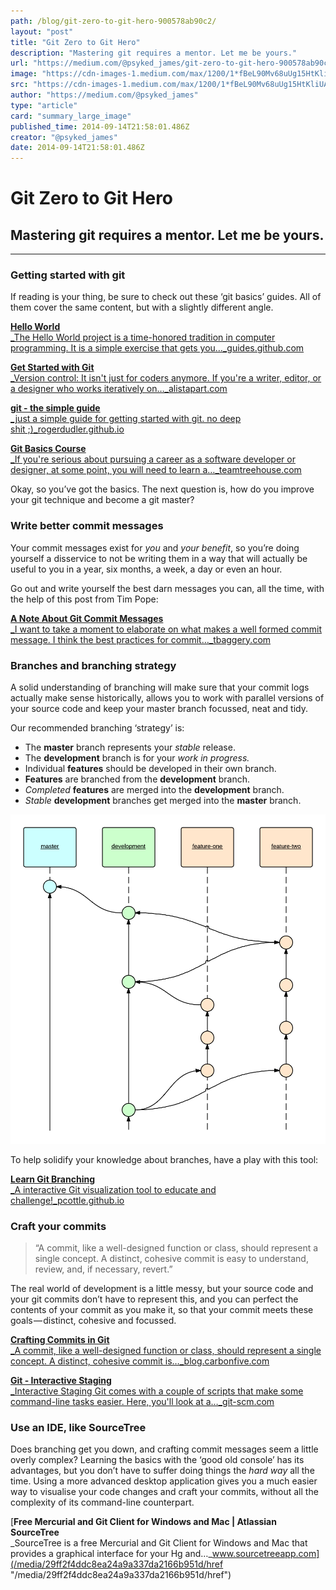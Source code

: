 ```yaml
---
path: /blog/git-zero-to-git-hero-900578ab90c2/
layout: "post"
title: "Git Zero to Git Hero"
description: "Mastering git requires a mentor. Let me be yours."
url: "https://medium.com/@psyked_james/git-zero-to-git-hero-900578ab90c2"
image: "https://cdn-images-1.medium.com/max/1200/1*fBeL90Mv68uUg15HtKliUA.jpeg"
src: "https://cdn-images-1.medium.com/max/1200/1*fBeL90Mv68uUg15HtKliUA.jpeg"
author: "https://medium.com/@psyked_james"
type: "article"
card: "summary_large_image"
published_time: 2014-09-14T21:58:01.486Z
creator: "@psyked_james"
date: 2014-09-14T21:58:01.486Z
---
```

  

# Git Zero to Git Hero

## Mastering git requires a mentor. Let me be yours.

---

### Getting started with git

If reading is your thing, be sure to check out these ‘git basics’ guides. All of them cover the same content, but with a slightly different angle.

[**Hello World**  
_The Hello World project is a time-honored tradition in computer programming. It is a simple exercise that gets you…_guides.github.com](/media/58e65ed920f507c169efa0796735d1fe/href "/media/58e65ed920f507c169efa0796735d1fe/href")[](/media/58e65ed920f507c169efa0796735d1fe/href)

[**Get Started with Git**  
_Version control: It isn't just for coders anymore. If you're a writer, editor, or a designer who works iteratively on…_alistapart.com](/media/53f2738abfe700c0382b55f3f2268b2d/href "/media/53f2738abfe700c0382b55f3f2268b2d/href")[](/media/53f2738abfe700c0382b55f3f2268b2d/href)

[**git - the simple guide**  
_just a simple guide for getting started with git. no deep shit ;)_rogerdudler.github.io](/media/d2d4b521c465fac945bc66f0f6cf51e4/href "/media/d2d4b521c465fac945bc66f0f6cf51e4/href")[](/media/d2d4b521c465fac945bc66f0f6cf51e4/href)

[**Git Basics Course**  
_If you're serious about pursuing a career as a software developer or designer, at some point, you will need to learn a…_teamtreehouse.com](/media/b39b5cff0d1c976708c8cbe59e3de05b/href "/media/b39b5cff0d1c976708c8cbe59e3de05b/href")[](/media/b39b5cff0d1c976708c8cbe59e3de05b/href)

Okay, so you’ve got the basics. The next question is, how do you improve your git technique and become a git master?

### Write better commit messages

Your commit messages exist for _you_ and _your benefit_, so you’re doing yourself a disservice to not be writing them in a way that will actually be useful to you in a year, six months, a week, a day or even an hour.

Go out and write yourself the best darn messages you can, all the time, with the help of this post from Tim Pope:

[**A Note About Git Commit Messages**  
_I want to take a moment to elaborate on what makes a well formed commit message. I think the best practices for commit…_tbaggery.com](/media/7b777ea6d7eaf587890e2fb9046e5d67/href "/media/7b777ea6d7eaf587890e2fb9046e5d67/href")[](/media/7b777ea6d7eaf587890e2fb9046e5d67/href)

### Branches and branching strategy

A solid understanding of branching will make sure that your commit logs actually make sense historically, allows you to work with parallel versions of your source code and keep your master branch focussed, neat and tidy.

Our recommended branching ‘strategy’ is:

*   The **master** branch represents your _stable_ release.
*   The **development** branch is for your _work in progress._
*   Individual **features** should be developed in their own branch.
*   **Features** are branched from the **development** branch.
*   _Completed_ **features** are merged into the **development** branch.
*   _Stable_ **development** branches get merged into the **master** branch.

![](1*Scw6Tuap3aDVVldTePkFIw.png)

To help solidify your knowledge about branches, have a play with this tool:

[**Learn Git Branching**  
_A interactive Git visualization tool to educate and challenge!_pcottle.github.io](/media/aa4eedfaa49a2021a756d048590a572d/href "/media/aa4eedfaa49a2021a756d048590a572d/href")[](/media/aa4eedfaa49a2021a756d048590a572d/href)

### Craft your commits

> “A commit, like a well-designed function or class, should represent a single concept. A distinct, cohesive commit is easy to understand, review, and, if necessary, revert.”

The real world of development is a little messy, but your source code and your git commits don’t have to represent this, and you can perfect the contents of your commit as you make it, so that your commit meets these goals — distinct, cohesive and focussed.

[**Crafting Commits in Git**  
_A commit, like a well-designed function or class, should represent a single concept. A distinct, cohesive commit is…_blog.carbonfive.com](/media/88a3f2bb89a9828647ec8230824ce7a0/href "/media/88a3f2bb89a9828647ec8230824ce7a0/href")[](/media/88a3f2bb89a9828647ec8230824ce7a0/href)

[**Git - Interactive Staging**  
_Interactive Staging Git comes with a couple of scripts that make some command-line tasks easier. Here, you'll look at a…_git-scm.com](/media/2d4732534c6ac26bd77330b17ae46fa8/href "/media/2d4732534c6ac26bd77330b17ae46fa8/href")[](/media/2d4732534c6ac26bd77330b17ae46fa8/href)

### Use an IDE, like SourceTree

Does branching get you down, and crafting commit messages seem a little overly complex? Learning the basics with the ‘good old console’ has its advantages, but you don’t have to suffer doing things the _hard way_ all the time. Using a more advanced desktop application gives you a much easier way to visualise your code changes and craft your commits, without all the complexity of its command-line counterpart.

[**Free Mercurial and Git Client for Windows and Mac | Atlassian SourceTree**  
_SourceTree is a free Mercurial and Git Client for Windows and Mac that provides a graphical interface for your Hg and…_www.sourcetreeapp.com](/media/29ff2f4ddc8ea24a9a337da2166b951d/href "/media/29ff2f4ddc8ea24a9a337da2166b951d/href")[](/media/29ff2f4ddc8ea24a9a337da2166b951d/href)
